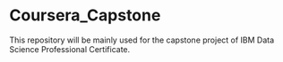 # Coursera_Capstone
This repository will be mainly used for the capstone project of IBM Data Science Professional Certificate.
